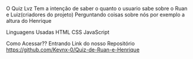 O Quiz Lvz
Tem a intenção de saber o quanto o usuario sabe sobre o Ruan e Luiz(criadores do projeto)
Perguntando coisas sobre nós por exemplo a altura do Henrique

Linguagens Usadas
HTML
CSS
JavaScript

Como Acessar??
Entrando Link do nosso Repositório
https://github.com/Kevnx-0/Quiz-de-Ruan-e-Henrique
